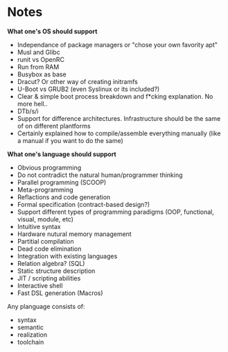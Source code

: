 
# Notes 
**What one's OS should support**
* Independance of package managers or "chose your own favority apt"
* Musl and Glibc
* runit vs OpenRC
* Run from RAM
* Busybox as base
* Dracut? Or other way of creating initramfs
* U-Boot vs GRUB2 (even Syslinux or its included?)
* Clear & simple boot process breakdown and f*cking explanation. No more hell..
* DTb/s/i
* Support for difference architectures. Infrastructure should be the same of on different plantforms
* Certainly explained how to compile/assemble everything manually (like a manual if you want to do the same)

**What one's language should support**
* Obvious programming
* Do not contradict the natural human/programmer thinking
* Parallel programming (SCOOP)
* Meta-programming
* Reflactions and code generation
* Formal specification (contract-based design?)
* Support different types of programming paradigms (OOP, functional, visual, module, etc)
* Intuitive syntax
* Hardware nutural memory management
* Partitial compilation
* Dead code elimination
* Integration with existing languages
* Relation algebra? (SQL)
* Static structure description
* JIT / scripting abilities
* Interactive shell
* Fast DSL generation (Macros)

Any planguage consists of:
- syntax
- semantic
- realization
- toolchain
